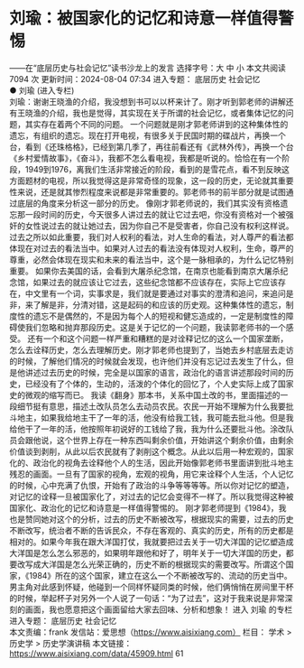 # 刘瑜：被国家化的记忆和诗意一样值得警惕

——在“底层历史与社会记忆”读书沙龙上的发言
选择字号：大 中 小   本文共阅读 7094 次 更新时间：2024-08-04 07:34
进入专题： 底层历史   社会记忆  
● 刘瑜 (进入专栏)  
刘瑜：谢谢王晓渔的介绍，我没想到书可以以杯来计了。刚才听到郭老师的讲解还有王晓渔的介绍，我也是觉得，其实现在关于所谓的社会记忆，或者集体记忆的问题，其实存在着两个不同的问题。
一个问题就是刚才郭老师讲到的这种集体性的遗忘，有组织的遗忘。现在打开电视，有很多关于民国时期的碟战片，再换一个台，看到《还珠格格》，已经到第几季了，再往前看还有《武林外传》，再换一个台《乡村爱情故事》，《奋斗》，我都不怎么看电视，我都是听说的。恰恰在有一个阶段，1949到1976，离我们生活非常接近的阶段，看到的是雪花点，看不到反映这方面题材的电视，所以我觉得这是非常奇怪的现象，这一段的历史，无论就其重要性来说，还是就其惨烈程度来说都是非常重要的。郭老师书的前半部分就是试图通过底层的角度来分析这一部分的历史。
像刚才郭老师说的，我们其实没有资格遗忘那一段时间的历史，今天很多人讲过去的就让它过去吧，你没有资格对一个被强奸的女性说过去的就让她过去，因为你自己不是受害者，你自己没有权利这样说。过去之所以如此重要，我们对人权利的看法，对人生命的看法，对人尊严的看法都体现在对过去的看法当中。如果对人过去的看法没有体现对人权利，生命，尊严的尊重，必然会体现在现实和未来的看法当中，这个是一脉相承的，为什么记忆特别重要。
如果你去美国的话，会看到大屠杀纪念馆，在南京也能看到南京大屠杀纪念馆，如果过去的就应该让它过去，这些纪念馆都不应该存在，实际上它应该存在，中文里有一个词，实事求是，我们就是要通过对事实的澄清和追问，来追问是非，来了解是非，分清对错，这是起码的和应该的历史观。这种集体性的遗忘，制度性的遗忘不是偶然的，不是因为每个人的短视和健忘造成的，一定是制度性的障碍使我们忽略和抛弃那段历史。这是关于记忆的一个问题，我读郭老师书的一个感受。
还有一个和这个问题一样严重和糟糕的是对诠释记忆的这么一个国家垄断，怎么去诠释历史，怎么去理解历史。刚才郭老师也提到了，当她去乡村底层去走访的时候，了解他们情况的时候就会发现，也许他们并没有忘记过去发生了什么，但是他讲述过去历史的时候，完全是以国家的语言，政治化的语言讲述那段时间的历史，已经没有了个体的，生动的，活泼的个体化的回忆了，个人史实际上成了国家史的微观的缩写而已。
我读《翻身》那本书，关系中国土改的书，里面描述的一段细节挺有意思，描述土改队员怎么去动员农民。农民一开始不理解为什么我要批斗地主，如果我给地主干了一年的活，他没有给我工钱，我可能去批斗他。但是我给他干了一年的活，他按照年初说好的工钱给了我，我为什么还要批斗他。涂改队员会跟他说，这个世界上存在一种东西叫剩余价值，开始讲这个剩余价值，由剩余价值谈到剥削，从此以后农民就有了剥削这个概念。从此以后用一种宏观的，国家化的、政治化的视角去诠释他个人的生活，因此开始像郭老师书里面讲到批斗地主残忍的画面。一旦有了国家的视角，宏观的视角，用它来诠释个人生活，个人记忆的时候，心中充满了仇恨，开始有了政治的斗争等等等等。所以你对记忆的塑造，对记忆的诠释一旦被国家化了，对过去的记忆会变得不一样了。所以我觉得这种被国家化、政治化的记忆和诗意是一样值得警惕的。
刚才郭老师提到《1984》，我也是赞同她对这个的分析，过去的历史不断被改写，根据现实的需要，过去的历史不断改写，统治者不断的告诉民众，不存在客观的、真实的历史，所有的历史都是相对的。如果今年我在跟大洋国打仗，我就要把过去关于一切大洋国的记忆塑造成大洋国是怎么怎么邪恶的，如果明年跟他和好了，明年关于一切大洋国的历史，都要改写成大洋国是怎么光荣正确的，历史不断的根据现实的需要改写。所谓这个国家，《1984》所在的这个国家，建立在这么一个不断被改写的、流动的历史当中。男主角对此感到怀疑，他碰到一个同样怀疑同类的时候，他们俩悄悄在房间里干杯的时候，举起杯子对另外一个人说了一句话：“为了过去”，这对于我来说是非常深刻的画面，我也愿意把这个画面留给大家去回味、分析和想象！
进入 刘瑜 的专栏     进入专题： 底层历史   社会记忆  
本文责编：frank
发信站：爱思想（https://www.aisixiang.com）
栏目： 学术 > 历史学 > 历史学演讲稿
本文链接：https://www.aisixiang.com/data/45909.html
61